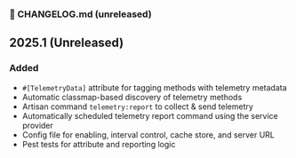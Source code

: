### 📝 CHANGELOG.md (unreleased)

## 2025.1 (Unreleased)

### Added

- `#[TelemetryData]` attribute for tagging methods with telemetry metadata
- Automatic classmap-based discovery of telemetry methods
- Artisan command `telemetry:report` to collect & send telemetry
- Automatically scheduled telemetry report command using the service provider
- Config file for enabling, interval control, cache store, and server URL
- Pest tests for attribute and reporting logic
